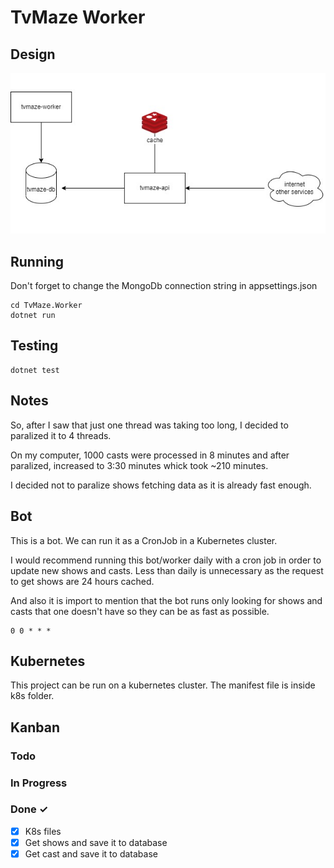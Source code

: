 # TvMaze Worker

## Design

![Design](docs/design.jfif)

## Running

Don't forget to change the MongoDb connection string in appsettings.json

```
cd TvMaze.Worker
dotnet run
```

## Testing

```
dotnet test
```

## Notes

So, after I saw that just one thread was taking too long, I decided to paralized it to 4 threads.

On my computer, 1000 casts were processed in 8 minutes and after paralized, increased to 3:30 minutes whick took ~210 minutes.

I decided not to paralize shows fetching data as it is already fast enough.

## Bot

This is a bot. We can run it as a CronJob in a Kubernetes cluster.

I would recommend running this bot/worker daily with a cron job in order to update new shows and casts. Less than daily is unnecessary as the request to get shows are 24 hours cached.

And also it is import to mention that the bot runs only looking for shows and casts that one doesn't have so they can be as fast as possible.

```
0 0 * * *
```

## Kubernetes

This project can be run on a kubernetes cluster. The manifest file is inside k8s folder.

## Kanban

### Todo

### In Progress

### Done ✓

- [x] K8s files
- [x] Get shows and save it to database
- [x] Get cast and save it to database
